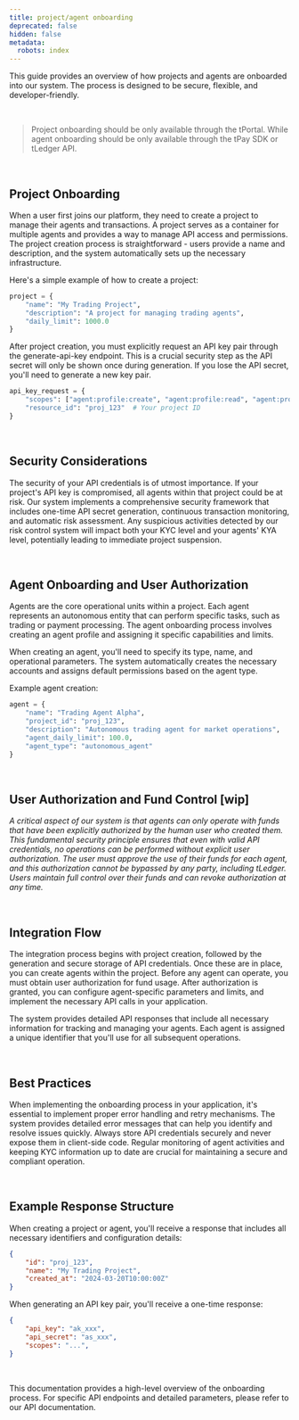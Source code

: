 ```yaml
---
title: project/agent onboarding
deprecated: false
hidden: false
metadata:
  robots: index
---
```

This guide provides an overview of how projects and agents are onboarded into our system. The process is designed to be secure, flexible, and developer-friendly.

<br />

> Project onboarding should be only available through the tPortal. While agent onboarding should be only available through the tPay SDK or tLedger API.

<br />

## Project Onboarding

When a user first joins our platform, they need to create a project to manage their agents and transactions. A project serves as a container for multiple agents and provides a way to manage API access and permissions. The project creation process is straightforward - users provide a name and description, and the system automatically sets up the necessary infrastructure.

Here's a simple example of how to create a project:

```python
project = {
    "name": "My Trading Project",
    "description": "A project for managing trading agents",
    "daily_limit": 1000.0
}
```

After project creation, you must explicitly request an API key pair through the generate-api-key endpoint. This is a crucial security step as the API secret will only be shown once during generation. If you lose the API secret, you'll need to generate a new key pair.

```python
api_key_request = {
    "scopes": ["agent:profile:create", "agent:profile:read", "agent:profile:delete"],
    "resource_id": "proj_123"  # Your project ID
}
```

<br />

## Security Considerations

The security of your API credentials is of utmost importance. If your project's API key is compromised, all agents within that project could be at risk. Our system implements a comprehensive security framework that includes one-time API secret generation, continuous transaction monitoring, and automatic risk assessment. Any suspicious activities detected by our risk control system will impact both your KYC level and your agents' KYA level, potentially leading to immediate project suspension.

<br />

## Agent Onboarding and User Authorization

Agents are the core operational units within a project. Each agent represents an autonomous entity that can perform specific tasks, such as trading or payment processing. The agent onboarding process involves creating an agent profile and assigning it specific capabilities and limits.

When creating an agent, you'll need to specify its type, name, and operational parameters. The system automatically creates the necessary accounts and assigns default permissions based on the agent type.

Example agent creation:

```python
agent = {
    "name": "Trading Agent Alpha",
    "project_id": "proj_123",
    "description": "Autonomous trading agent for market operations",
    "agent_daily_limit": 100.0,
    "agent_type": "autonomous_agent"
}
```

<br />

## User Authorization and Fund Control \[wip]

*A critical aspect of our system is that agents can only operate with funds that have been explicitly authorized by the human user who created them. This fundamental security principle ensures that even with valid API credentials, no operations can be performed without explicit user authorization. The user must approve the use of their funds for each agent, and this authorization cannot be bypassed by any party, including tLedger. Users maintain full control over their funds and can revoke authorization at any time.*

<br />

## Integration Flow

The integration process begins with project creation, followed by the generation and secure storage of API credentials. Once these are in place, you can create agents within the project. Before any agent can operate, you must obtain user authorization for fund usage. After authorization is granted, you can configure agent-specific parameters and limits, and implement the necessary API calls in your application.

The system provides detailed API responses that include all necessary information for tracking and managing your agents. Each agent is assigned a unique identifier that you'll use for all subsequent operations.

<br />

## Best Practices

When implementing the onboarding process in your application, it's essential to implement proper error handling and retry mechanisms. The system provides detailed error messages that can help you identify and resolve issues quickly. Always store API credentials securely and never expose them in client-side code. Regular monitoring of agent activities and keeping KYC information up to date are crucial for maintaining a secure and compliant operation.

<br />

## Example Response Structure

When creating a project or agent, you'll receive a response that includes all necessary identifiers and configuration details:

```json
{
    "id": "proj_123",
    "name": "My Trading Project",
    "created_at": "2024-03-20T10:00:00Z"
}
```

When generating an API key pair, you'll receive a one-time response:

```json
{
    "api_key": "ak_xxx",
    "api_secret": "as_xxx",
    "scopes": "...",
}
```

<br />

This documentation provides a high-level overview of the onboarding process. For specific API endpoints and detailed parameters, please refer to our API documentation.